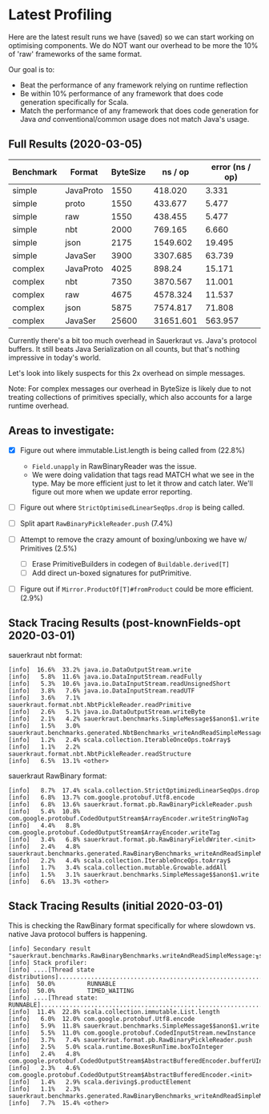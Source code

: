 # Latest Profiling

Here are the latest result runs we have (saved) so we
can start working on optimising components.  We do NOT
want our overhead to be more the 10% of 'raw' frameworks
of the same format.

Our goal is to:

* Beat the performance of any framework relying on
  runtime reflection
* Be within 10% performance of any framework that does
  code generation specifically for Scala.
* Match the performance of any framework that does
  code generation for Java *and* conventional/common
  usage does not match Java's usage.

## Full Results (2020-03-05)

| Benchmark | Format    | ByteSize | ns / op   | error (ns / op) |
| --------- | --------- | -------- | --------- | --------------- |
| simple    | JavaProto |	1550     | 418.020   | 3.331           |
| simple    | proto     | 1550     | 433.677   | 5.477           |
| simple    | raw       | 1550     | 438.455   | 5.477           |
| simple    | nbt       | 2000     | 769.165   | 6.660           |
| simple    | json      | 2175     | 1549.602  | 19.495          |
| simple    | JavaSer   | 3900     | 3307.685  | 63.739          |
| complex   | JavaProto | 4025     | 898.24    | 15.171          |
| complex   | nbt       | 7350     | 3870.567  | 11.001          |
| complex   | raw       | 4675     | 4578.324  | 11.537          |
| complex   | json      | 5875     | 7574.817  | 71.808          |
| complex   | JavaSer   | 25600    | 31651.601 | 563.957         |

Currently there's a bit too much overhead in Sauerkraut vs. Java's protocol
buffers. It still beats Java Serialization on all counts, but that's
nothing impressive in today's world.

Let's look into likely suspects for this 2x overhead on simple messages.

Note: For complex messages our overhead in ByteSize is likely due to not
treating collections of primitives specially, which also accounts for a
large runtime overhead.

## Areas to investigate:

- [X] Figure out where immutable.List.length is being called from (22.8%)
  - `Field.unapply` in RawBinaryReader was the issue.
  - We were doing validation that tags read MATCH what we see in
    the type.  May be more efficient just to let it throw and catch
    later.   We'll figure out more when we update error reporting.
- [ ] Figure out where `StrictOptimisedLinearSeqOps.drop` is being called.
- [ ] Split apart `RawBinaryPickleReader.push` (7.4%)
- [ ] Attempt to remove the crazy amount of boxing/unboxing we have w/ Primitives (2.5%)
  - [ ] Erase PrimitiveBuilders in codegen of `Buildable.derived[T]`
  - [ ] Add direct un-boxed signatures for putPrimitive.
- [ ] Figure out if `Mirror.ProductOf[T]#fromProduct` could be more efficient. (2.9%)


## Stack Tracing Results (post-knownFields-opt 2020-03-01)


sauerkraut nbt format:
```
[info]  16.6%  33.2% java.io.DataOutputStream.write
[info]   5.8%  11.6% java.io.DataInputStream.readFully
[info]   5.3%  10.6% java.io.DataInputStream.readUnsignedShort
[info]   3.8%   7.6% java.io.DataInputStream.readUTF
[info]   3.6%   7.1% sauerkraut.format.nbt.NbtPickleReader.readPrimitive
[info]   2.6%   5.1% java.io.DataOutputStream.writeByte
[info]   2.1%   4.2% sauerkraut.benchmarks.SimpleMessage$$anon$1.write
[info]   1.5%   3.0% sauerkraut.benchmarks.generated.NbtBenchmarks_writeAndReadSimpleMessage_jmhTest.writeAndReadSimpleMessage_avgt_jmhStub
[info]   1.2%   2.4% scala.collection.IterableOnceOps.toArray$
[info]   1.1%   2.2% sauerkraut.format.nbt.NbtPickleReader.readStructure
[info]   6.5%  13.1% <other>
```

sauerkraut RawBinary format:
```
[info]   8.7%  17.4% scala.collection.StrictOptimizedLinearSeqOps.drop
[info]   6.8%  13.7% com.google.protobuf.Utf8.encode
[info]   6.8%  13.6% sauerkraut.format.pb.RawBinaryPickleReader.push
[info]   5.4%  10.8% com.google.protobuf.CodedOutputStream$ArrayEncoder.writeStringNoTag
[info]   4.4%   8.8% com.google.protobuf.CodedOutputStream$ArrayEncoder.writeTag
[info]   3.4%   6.8% sauerkraut.format.pb.RawBinaryFieldWriter.<init>
[info]   2.4%   4.8% sauerkraut.benchmarks.generated.RawBinaryBenchmarks_writeAndReadSimpleMessage_jmhTest.writeAndReadSimpleMessage_avgt_jmhStub
[info]   2.2%   4.4% scala.collection.IterableOnceOps.toArray$
[info]   1.7%   3.4% scala.collection.mutable.Growable.addAll
[info]   1.5%   3.1% sauerkraut.benchmarks.SimpleMessage$$anon$1.write
[info]   6.6%  13.3% <other>
```


## Stack Tracing Results (initial 2020-03-01)

This is checking the RawBinary format specifically for
where slowdown vs. native Java protocol buffers is
happening.
```
[info] Secondary result "sauerkraut.benchmarks.RawBinaryBenchmarks.writeAndReadSimpleMessage:╖stack":
[info] Stack profiler:
[info] ....[Thread state distributions]....................................................................
[info]  50.0%         RUNNABLE
[info]  50.0%         TIMED_WAITING
[info] ....[Thread state: RUNNABLE]........................................................................
[info]  11.4%  22.8% scala.collection.immutable.List.length
[info]   6.0%  12.0% com.google.protobuf.Utf8.encode
[info]   5.9%  11.8% sauerkraut.benchmarks.SimpleMessage$$anon$1.write
[info]   5.5%  11.0% com.google.protobuf.CodedInputStream.newInstance
[info]   3.7%   7.4% sauerkraut.format.pb.RawBinaryPickleReader.push
[info]   2.5%   5.0% scala.runtime.BoxesRunTime.boxToInteger
[info]   2.4%   4.8% com.google.protobuf.CodedOutputStream$AbstractBufferedEncoder.bufferUInt32NoTag
[info]   2.3%   4.6% com.google.protobuf.CodedOutputStream$AbstractBufferedEncoder.<init>
[info]   1.4%   2.9% scala.deriving$.productElement
[info]   1.1%   2.3% sauerkraut.benchmarks.generated.RawBinaryBenchmarks_writeAndReadSimpleMessage_jmhTest.writeAndReadSimpleMessage_avgt_jmhStub
[info]   7.7%  15.4% <other>
```